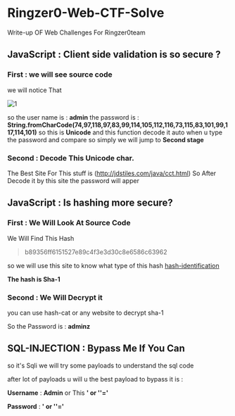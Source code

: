 # Ringzer0-Web-CTF-Solve
Write-up OF Web Challenges For Ringzer0team

## JavaScript : Client side validation is so secure ?

### First : we will see source code

we will notice That

![1](https://user-images.githubusercontent.com/20526772/43558614-a7b83d0a-960a-11e8-9247-0b1f98caab19.PNG)

so the user name is : **admin**
the password is : **String.fromCharCode(74,97,118,97,83,99,114,105,112,116,73,115,83,101,99,117,114,101)**
so this is **Unicode** and this function decode it auto when u type the password and compare so simply we will jump to **Second stage**
### Second : Decode This Unicode char.
The Best Site For This stuff is (http://jdstiles.com/java/cct.html)
So After Decode it by this site the password will apper

## JavaScript : Is hashing more secure?

### First : We Will Look At Source Code

We Will Find This Hash 

> b89356ff6151527e89c4f3e3d30c8e6586c63962

so we will use this site to know what type of this hash [hash-identification](https://www.onlinehashcrack.com/hash-identification.php#results)

**The hash is Sha-1**

### Second : We Will Decrypt it 

you can use hash-cat or any website to decrypt sha-1 

So the Password is : **adminz**

## SQL-INJECTION : Bypass Me If You Can

so it's Sqli we will try some payloads to understand the sql code 

after lot of payloads u will u the best payload to bypass it is :

**Username** : **Admin** or This **' or ''='**

**Password** : **' or ''='**

